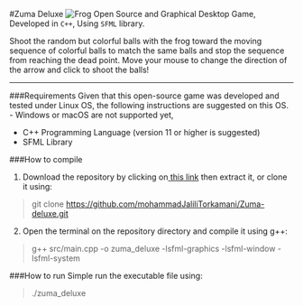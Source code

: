 #Zuma Deluxe
![Frog](https://github.com/mohammadJaliliTorkamani/Zuma-deluxe/blob/master/frog.png "Frog")
Open Source and Graphical Desktop Game, Developed in `C++`, Using `SFML` library.

Shoot the random but colorful balls with the frog toward the moving sequence of colorful balls to match the same balls and stop the sequence from reaching the dead point. Move your mouse to change the direction of the arrow and click to shoot the balls!

------------

###Requirements
Given that this open-source game was developed and tested under Linux OS, the following instructions are suggested on this OS. - Windows or macOS are not supported yet,
- C++ Programming Language (version 11 or higher is suggested)
-  SFML Library


###How to compile
1. Download the repository by clicking on[ this link](https://github.com/mohammadJaliliTorkamani/Zuma-deluxe/archive/refs/heads/master.zip " this link") then extract it, or clone it using:
> git clone  https://github.com/mohammadJaliliTorkamani/Zuma-deluxe.git

2. Open the terminal on the repository directory and compile it using g++:
> g++ src/main.cpp -o zuma_deluxe -lsfml-graphics -lsfml-window -lsfml-system

###How to run
Simple run the executable file using:
> ./zuma_deluxe


